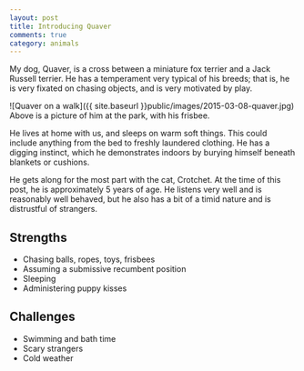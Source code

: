 ```yaml
---
layout: post
title: Introducing Quaver
comments: true
category: animals
---
```


My dog, Quaver, is a cross between a miniature fox terrier and a Jack Russell terrier. He has a temperament very typical of his breeds; that is, he is very fixated on chasing objects, and is very motivated by play. 

<!--break-->

![Quaver on a walk]({{ site.baseurl }}public/images/2015-03-08-quaver.jpg)
Above is a picture of him at the park, with his frisbee. 

He lives at home with us, and sleeps on warm soft things. This could include anything from the bed to freshly laundered clothing. He has a digging instinct, which he demonstrates indoors by burying himself beneath blankets or cushions. 

He gets along for the most part with the cat, Crotchet. At the time of this post, he is approximately 5 years of age. He listens very well and is reasonably well behaved, but he also has a bit of a timid nature and is distrustful of strangers. 

## Strengths

- Chasing balls, ropes, toys, frisbees
- Assuming a submissive recumbent position
- Sleeping
- Administering puppy kisses

## Challenges

- Swimming and bath time
- Scary strangers
- Cold weather